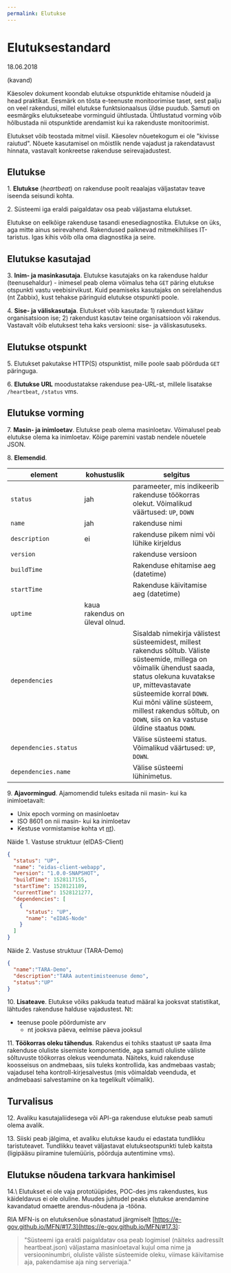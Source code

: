 ```yaml
---
permalink: Elutukse
---
```


# Elutuksestandard

18.06.2018

(kavand)

Käesolev dokument koondab elutukse otspunktide ehitamise nõudeid ja head praktikat. Eesmärk on tõsta e-teenuste monitoorimise taset, sest palju on veel rakendusi, millel elutukse funktsionaalsus üldse puudub. Samuti on eesmärgiks elutukseteabe vorminguid ühtlustada. Ühtlustatud vorming võib hõlbustada nii otspunktide arendamist kui ka rakenduste monitoorimist.

Elutukset võib teostada mitmel viisil. Käesolev nõuetekogum ei ole "kivisse raiutud". Nõuete kasutamisel on mõistlik nende vajadust ja rakendatavust hinnata, vastavalt konkreetse rakenduse seirevajadustest.

## Elutukse

1\. **Elutukse** (_heartbeat_) on rakenduse poolt reaalajas väljastatav teave iseenda seisundi kohta.

2\. Süsteemi iga eraldi paigaldatav osa peab väljastama elutukset.

Elutukse on eelkõige rakenduse tasandi enesediagnostika. Elutukse on üks, aga mitte ainus seirevahend. Rakendused paiknevad mitmekihilises IT-taristus. Igas kihis võib olla oma diagnostika ja seire.

## Elutukse kasutajad

3\. **Inim- ja masinkasutaja**. Elutukse kasutajaks on ka rakenduse haldur (teenusehaldur) - inimesel peab olema võimalus teha `GET` päring elutukse otspunkti vastu veebisirvikust. Kuid peamiseks kasutajaks on seirelahendus (nt Zabbix), kust tehakse päringuid elutukse otspunkti poole.

4\. **Sise- ja väliskasutaja**. Elutukset võib kasutada: 1) rakendust käitav organisatsioon ise; 2) rakendust kasutav teine organisatsioon või rakendus. Vastavalt võib elutuksest teha kaks versiooni: sise- ja väliskasutuseks.

## Elutukse otspunkt

5\. Elutukset pakutakse HTTP(S) otspunktist, mille poole saab pöörduda `GET` päringuga.

6\. **Elutukse URL** moodustatakse rakenduse pea-URL-st, millele lisatakse `/heartbeat`, `/status` vms.

## Elutukse vorming

7\. **Masin- ja inimloetav**. Elutukse peab olema masinloetav. Võimalusel peab elutukse olema ka inimloetav. Kõige paremini vastab nendele nõuetele JSON.

8\. **Elemendid**.

element | kohustuslik | selgitus
--------|-------------|----------
`status` | jah | parameeter, mis indikeerib rakenduse töökorras olekut. Võimalikud väärtused: `UP`, `DOWN`
`name`  | jah | rakenduse nimi
`description` | ei | rakenduse pikem nimi või lühike kirjeldus
`version` |  | rakenduse versioon
`buildTime` |  | Rakenduse ehitamise aeg (datetime)
`startTime` |  | Rakenduse käivitamise aeg (datetime)
`uptime` | kaua rakendus on üleval olnud.
`dependencies` |  | Sisaldab nimekirja välistest süsteemidest, millest rakendus sõltub. Väliste süsteemide, millega on võimalik ühendust saada, status olekuna kuvatakse `UP`, mittevastavate süsteemide korral `DOWN`. Kui mõni väline süsteem, millest rakendus sõltub, on `DOWN`, siis on ka vastuse üldine staatus `DOWN`.
`dependencies.status` |  | Välise süsteemi status. Võimalikud väärtused: `UP`, `DOWN`. 
`dependencies.name` |  | Välise süsteemi lühinimetus.

9\. **Ajavormingud**. Ajamomendid tuleks esitada nii masin- kui ka inimloetavalt:
- Unix epoch vorming on masinloetav
- ISO 8601 on nii masin- kui ka inimloetav
- Kestuse vormistamise kohta vt [nt](https://www.digi.com/resources/documentation/digidocs/90001437-13/reference/r_iso_8601_duration_format.htm)).

Näide 1. Vastuse struktuur (eIDAS-Client)

```json
{
  "status": "UP",
  "name": "eidas-client-webapp",
  "version": "1.0.0-SNAPSHOT",
  "buildTime": 1528117155,
  "startTime": 1528121189,
  "currentTime": 1528121277,
  "dependencies": [
    {
      "status": "UP",
      "name": "eIDAS-Node"
    }
  ]
}
```

Näide 2. Vastuse struktuur (TARA-Demo)

```json
{
  "name":"TARA-Demo",
  "description":"TARA autentimisteenuse demo",
  "status":"UP"
}
```

10\. **Lisateave**. Elutukse võiks pakkuda teatud määral ka jooksvat statistikat, lähtudes rakenduse halduse vajadustest. Nt:
- teenuse poole pöördumiste arv
  - nt jooksva päeva, eelmise päeva jooksul

11\. **Töökorras oleku tähendus**. Rakendus ei tohiks staatust `UP` saata ilma rakenduse oluliste sisemiste komponentide, aga samuti oluliste väliste sõltuvuste töökorras olekus veendumata. Näiteks, kuid rakenduse koosseisus on andmebaas, siis tuleks kontrollida, kas andmebaas vastab; vajadusel teha kontroll-kirjesalvestus (mis võimaldab veenduda, et andmebaasi salvestamine on ka tegelikult võimalik). 

## Turvalisus

12\. Avaliku kasutajaliidesega või API-ga rakenduse elutukse peab samuti olema avalik.

13\. Siiski peab jälgima, et avaliku elutukse kaudu ei edastata tundlikku taristuteavet. Tundlikku teavet väljastavat elutukseotspunkti tuleb kaitsta (ligipääsu piiramine tulemüüris, pöörduja autentimine vms).

## Elutukse nõudena tarkvara hankimisel

14.\ Elutukset ei ole vaja prototüüpides, POC-des jms rakendustes, kus käideldavus ei ole oluline. Muudes juhtudel peaks elutukse arendamine kavandatud omaette arendus-nõudena ja -tööna.

RIA MFN-is on elutuksenõue sõnastatud järgmiselt [https://e-gov.github.io/MFN/#17.3](https://e-gov.github.io/MFN/#17.3):

> "Süsteemi iga eraldi paigaldatav osa peab logimisel (näiteks aadressilt heartbeat.json) väljastama masinloetaval kujul oma nime ja versiooninumbri, oluliste väliste süsteemide oleku, viimase käivitamise aja, pakendamise aja ning serveriaja."
